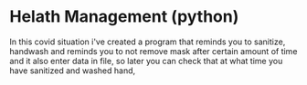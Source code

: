 # Helath Management (python)
 In this covid situation i've created a program that reminds you to sanitize, handwash and reminds you to not remove mask after certain amount of time  and  it also enter data in file, so later you can check that at what time you have sanitized and washed hand,
